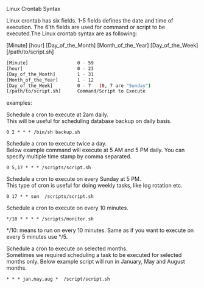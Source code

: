 
Linux Crontab Syntax

Linux crontab has six fields. 1-5 fields defines the date and time of execution. The 6’th fields are used for command or script to be executed.The Linux crontab syntax are as following:

[Minute] [hour] [Day_of_the_Month] [Month_of_the_Year] [Day_of_the_Week] [/path/to/script.sh]

```sh
[Minute]                  0 - 59
[hour]                    0 - 23
[Day_of_the_Month]        1 - 31
[Month_of_the_Year]       1 - 12 
[Day_of_the_Week]         0 - 7   (0, 7 are "Sunday")
[/path/to/script.sh]      Command/Script to Execute

```


examples:


Schedule a cron to execute at 2am daily.  
This will be useful for scheduling database backup on daily basis.
```
0 2 * * * /bin/sh backup.sh
```

Schedule a cron to execute twice a day.  
Below example command will execute at 5 AM and 5 PM daily. You can specify multiple time stamp by comma separated.
```
0 5,17 * * * /scripts/script.sh
```


Schedule a cron to execute on every Sunday at 5 PM.  
This type of cron is useful for doing weekly tasks, like log rotation etc.
```
0 17 * * sun  /scripts/script.sh
```


Schedule a cron to execute on every 10 minutes.
```
*/10 * * * * /scripts/monitor.sh
```
*/10: means to run on every 10 minutes. Same as if you want to execute on every 5 minutes use */5.


Schedule a cron to execute on selected months.   
Sometimes we required scheduling a task to be executed for selected months only. Below example script will run in January, May and August months.
```
* * * jan,may,aug *  /script/script.sh
```

